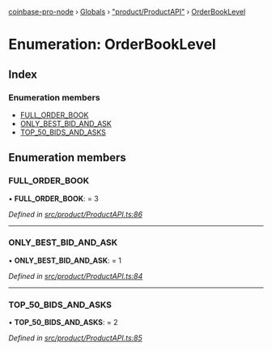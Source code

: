 [coinbase-pro-node](../README.md) › [Globals](../globals.md) › ["product/ProductAPI"](../modules/_product_productapi_.md) › [OrderBookLevel](_product_productapi_.orderbooklevel.md)

# Enumeration: OrderBookLevel

## Index

### Enumeration members

- [FULL_ORDER_BOOK](_product_productapi_.orderbooklevel.md#full_order_book)
- [ONLY_BEST_BID_AND_ASK](_product_productapi_.orderbooklevel.md#only_best_bid_and_ask)
- [TOP_50_BIDS_AND_ASKS](_product_productapi_.orderbooklevel.md#top_50_bids_and_asks)

## Enumeration members

### FULL_ORDER_BOOK

• **FULL_ORDER_BOOK**: = 3

_Defined in [src/product/ProductAPI.ts:86](https://github.com/bennyn/coinbase-pro-node/blob/68f4a94/src/product/ProductAPI.ts#L86)_

---

### ONLY_BEST_BID_AND_ASK

• **ONLY_BEST_BID_AND_ASK**: = 1

_Defined in [src/product/ProductAPI.ts:84](https://github.com/bennyn/coinbase-pro-node/blob/68f4a94/src/product/ProductAPI.ts#L84)_

---

### TOP_50_BIDS_AND_ASKS

• **TOP_50_BIDS_AND_ASKS**: = 2

_Defined in [src/product/ProductAPI.ts:85](https://github.com/bennyn/coinbase-pro-node/blob/68f4a94/src/product/ProductAPI.ts#L85)_
